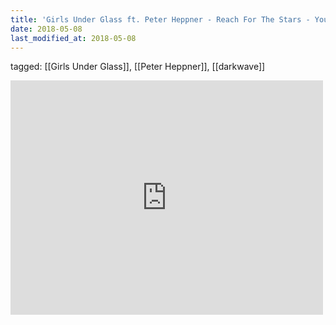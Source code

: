```yaml
---
title: 'Girls Under Glass ft. Peter Heppner - Reach For The Stars - YouTube'
date: 2018-05-08
last_modified_at: 2018-05-08
---
```

tagged: [[Girls Under Glass]], [[Peter Heppner]], [[darkwave]]
<iframe allow="accelerometer; autoplay; clipboard-write; encrypted-media; gyroscope; picture-in-picture" allowfullscreen="" frameborder="0" height="375" id="youtube_iframe" src="https://www.youtube.com/embed/oJgCvW8-1Vw?feature=oembed&amp;enablejsapi=1&amp;origin=https://safe.txmblr.com&amp;wmode=opaque" width="500"></iframe>